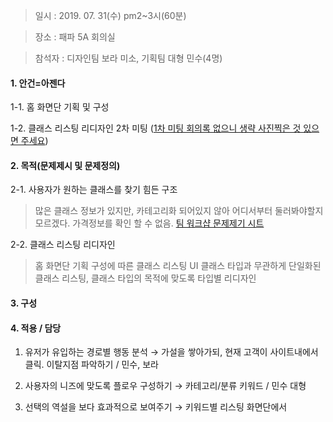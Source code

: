 > 일시 : 2019. 07. 31(수) pm2~3시(60분)

> 장소 : 패파 5A 회의실 

> 참석자 : 디자인팀 보라 미소, 기획팀 대형 민수(4명)


<h4>1. 안건=아젠다</h4>

1-1. 홈 화면단 기획 및 구성

1-2. 클래스 리스팅 리디자인 2차 미팅 ([1차 미팅 회의록 없으니 생략 사진찍은 것 있으면 주세요](링크))


<h4>2. 목적(문제제시 및 문제정의)</h4> 

2-1. 사용자가 원하는 클래스를 찾기 힘든 구조
 > 많은 클래스 정보가 있지만, 카테고리화 되어있지 않아 어디서부터 둘러봐야할지 모르겠다.
 > 가격정보를 확인 할 수 없음. 
 > [팀 워크샵 문제제기 시트](https://docs.google.com/spreadsheets/d/1kKkyc2ie3EBTQiHSTYM3t60ObK7l4U9ZO_eTGWqCKSQ/edit?usp=sharing)

2-2. 클래스 리스팅 리디자인 
 > 홈 화면단 기획 구성에 따른 클래스 리스팅 UI
 > 클래스 타입과 무관하게 단일화된 클래스 리스팅, 클래스 타입의 목적에 맞도록 타입별 리디자인


<h4>3. 구성 </h4> 




<h4>4. 적용 / 담당 </h4> 

1. 유저가 유입하는 경로별 행동 분석 → 가설을 쌓아가되, 현재 고객이 사이트내에서 클릭. 이탈지점 파악하기 / 민수, 보라

2. 사용자의 니즈에 맞도록 플로우 구성하기 → 카테고리/분류 키워드 / 민수 대형 

3. 선택의 역설을 보다 효과적으로 보여주기 → 키워드별 리스팅 화면단에서 





